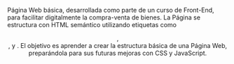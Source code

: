 Página Web básica, desarrollada como parte de un curso de Front-End, para facilitar digitalmente la compra-venta de bienes. La Página se estructura con HTML semántico utilizando etiquetas como <header>, <main>, y <futer>. El objetivo es aprender a crear la estructura básica  de una Página Web, preparándola para sus futuras mejoras con CSS y JavaScript.
